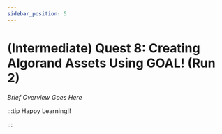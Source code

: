```yaml
---
sidebar_position: 5
---
```


# (Intermediate) Quest 8: Creating Algorand Assets Using GOAL! (Run 2)

_Brief Overview Goes Here_

:::tip Happy Learning!!

<QuestButton text="Go To Quest" link="https://app.stackup.dev/quest_page/intermediate-quest-8-creating-algorand-assets-using-goal-re-run" />

:::
